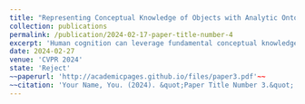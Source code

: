 ```yaml
---
title: "Representing Conceptual Knowledge of Objects with Analytic Ontology Templates"
collection: publications
permalink: /publication/2024-02-17-paper-title-number-4
excerpt: 'Human cognition can leverage fundamental conceptual knowledge, like geometry and joint concepts, to appropriately perceive, comprehend and interact with novel objects. Motivated by this finding, we aim to endow machine intelligence with an analogous capability through performing at the conceptual level. To achieve this goal, we propose Analytic Ontology Template (AOT), a parameterized and differentiable program description of generalized conceptual knowledge. A pipeline called AOTNet driven by AOTs is designed accordingly to equip intelligent agents with these generalized conceptual knowledge, and then empower the agents to effectively explore the structure and affordance of novel objects. The AOT-driven approach yields benefit in three key perspectives: i) enabling concept-level understanding of novel objects without relying on any real training data, ii) providing analytic structure information, and iii) introducing rich affordance information indicating proper ways of interaction. We conduct exhaustive experiments on articulated objects, which are ideal subjects due to their intricate geometric structures and diverse joint types, to better demonstrate the superiority of our approach. Due to the space limitation, please refer to our supplementary material for more details.'
date: 2024-02-27
venue: 'CVPR 2024'
state: 'Reject'
~~paperurl: 'http://academicpages.github.io/files/paper3.pdf'~~
~~citation: 'Your Name, You. (2024). &quot;Paper Title Number 3.&quot; <i>GitHub Journal of Bugs</i>. 1(3).'~~
---
```



